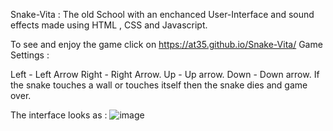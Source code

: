 Snake-Vita :
The old School with an enchanced User-Interface and sound effects made using HTML , CSS and Javascript.

To see and enjoy the game click on https://at35.github.io/Snake-Vita/
Game Settings :

Left - Left Arrow
Right - Right Arrow.
Up - Up arrow.
Down - Down arrow.
If the snake touches a wall or touches itself then the snake dies and game over.

The interface looks as :
![image](https://user-images.githubusercontent.com/59706468/126895378-38cbbb16-a411-4d0e-8bb1-f8b9068293b4.png)


